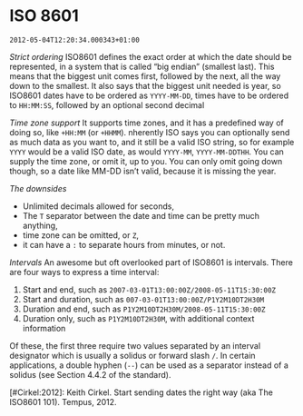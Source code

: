 # ISO 8601 #

	2012-05-04T12:20:34.000343+01:00

*Strict ordering* ISO8601 defines the exact order at which the date should be represented, in a system that is called “big endian” (smallest last). This means that the biggest unit comes first, followed by the next, all the way down to the smallest. It also says that the biggest unit needed is year, so ISO8601 dates have to be ordered as `YYYY-MM-DD`, times have to be ordered to `HH:MM:SS`, followed by an optional second decimal

*Time zone support* It supports time zones, and it has a predefined way of doing so, like `+HH:MM` (or `+HHMM`). nherently ISO says you can optionally send as much data as you want to, and it still be a valid ISO string, so for example `YYYY` would be a valid ISO date, as would `YYYY-MM`, `YYYY-MM-DDTHH`. You can supply the time zone, or omit it, up to you. You can only omit going down though, so a date like MM-DD isn’t valid, because it is missing the year.

*The downsides*
- Unlimited decimals allowed for seconds,
- The `T` separator between the date and time can be pretty much anything,
- time zone can be omitted, or `Z`, 
- it can have a `:` to separate hours from minutes, or not.

*Intervals* An awesome but oft overlooked part of ISO8601 is intervals. There are four ways to express a time interval:

1. Start and end, such as `2007-03-01T13:00:00Z/2008-05-11T15:30:00Z`
2. Start and duration, such as `007-03-01T13:00:00Z/P1Y2M10DT2H30M`
3. Duration and end, such as `P1Y2M10DT2H30M/2008-05-11T15:30:00Z`
4. Duration only, such as `P1Y2M10DT2H30M`, with additional context information

Of these, the first three require two values separated by an interval designator which is usually a solidus or forward slash `/`. In certain applications, a double hyphen (`--`) can be used as a separator instead of a solidus (see Section 4.4.2 of the standard).

[#Cirkel:2012]: Keith Cirkel. Start sending dates the right way (aka The ISO8601 101).  Tempus, 2012.
